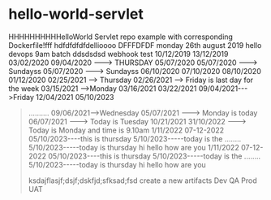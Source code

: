 # hello-world-servlet
HHHHHHHHHHelloWorld Servlet repo example with corresponding Dockerfile!fff
hdfdfdfdfdellioooo
DFFFDFDF
monday 26th august 2019 
hello
devops 9am batch
ddsdsdsd
webhook test
10/12/2019
13/12/2019
03/02/2020
09/04/2020 ---> THURSDAY
05/07/2020
05/07/2020 ---> Sundayss
05/07/2020 ---> Sundayss
06/10/2020
07/10/2020
08/10/2020
01/12/2020
02/25/2021 --> Thursday
02/26/2021 --> Friday is last day for the week
03/15/2021 -->Monday
03/16/2021
03/22/2021
09/04/2021--->Friday
12/04/2021
05/10/2023
>..........
09/06/2021-->Wednesday
05/07/2021 ---> Monday is today
06/07/2021 ---> Today is Tuesday
10/21/2021
31/10/2022 ---> Today is Monday and time is 9.10am
1/11/2022
07-12-2022
05/10/2023----this is thursday
5/10/2023-----today is the ........
5/10/2023-----today is thursday
hi hello how are you
1/11/2022
07-12-2022
05/10/2023----this is thursday
5/10/2023-----today is the ........
5/10/2023-----today is thursday
hi hello how are you
>
>ksdajflasjf;dsjf;dskfjd;sfksad;fsd
create a new artifacts
>Dev
>QA
Prod
>UAT


